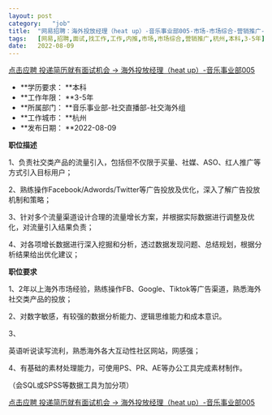 ```yaml
---
layout:	post
category:	"job"
title:	"网易招聘：海外投放经理（heat up）-音乐事业部005-市场-市场综合-营销推广-杭州本科3-5年"
tags:	[网易,招聘,面试,找工作,工作,内推,市场,市场综合,营销推广,杭州,本科,3-5年]
date:	2022-08-09
---
```


[点击应聘 投递简历就有面试机会 ->  海外投放经理（heat up）-音乐事业部005](http://mobile.bole.netease.com/bole/boleDetail?id=38374&employeeId=346f03c3cda5f04c&key=all)



- **学历要求： **本科
- **工作年限： **3-5年
- **所属部门： **音乐事业部-社交直播部-社交海外组
- **工作城市： **杭州
- **发布日期： **2022-08-09



**职位描述**

1、负责社交类产品的流量引入，包括但不仅限于买量、社媒、ASO、红人推广等方式引入目标用户；

2、熟练操作Facebook/Adwords/Twitter等广告投放及优化，深入了解广告投放机制和策略；

3、针对多个流量渠道设计合理的流量增长方案，并根据实际数据进行调整及优化，对流量引入结果负责；

4、对各项增长数据进行深入挖掘和分析，透过数据发现问题、总结规划，根据分析结果给出优化建议；



**职位要求**

1、2年以上海外市场经验，熟练操作FB、Google、Tiktok等广告渠道，熟悉海外社交类产品的投放；

2、对数字敏感，有较强的数据分析能力、逻辑思维能力和成本意识。

3、

英语听说读写流利，熟悉海外各大互动性社区网站，网感强；

4、有基础的素材处理能力，可使用PS、PR、AE等办公工具完成素材制作。

（会SQL或SPSS等数据工具为加分项）



[点击应聘 投递简历就有面试机会 ->  海外投放经理（heat up）-音乐事业部005](http://mobile.bole.netease.com/bole/boleDetail?id=38374&employeeId=346f03c3cda5f04c&key=all)